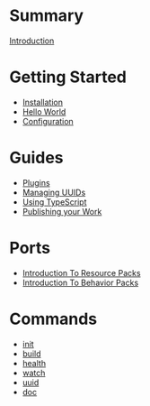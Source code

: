 # Summary

[Introduction](./introduction.md)

# Getting Started

- [Installation](./installation.md)
- [Hello World]()
- [Configuration](./configuration.md)

# Guides

- [Plugins](./plugins.md)
- [Managing UUIDs]()
- [Using TypeScript](./using-typescript.md)
- [Publishing your Work]()

# Ports

- [Introduction To Resource Packs](./ports/introduction-to-resource-packs.md)
- [Introduction To Behavior Packs](./ports/introduction-to-behavior-packs.md)

# Commands

- [init]()
- [build]()
- [health]()
- [watch]()
- [uuid]()
- [doc]()
